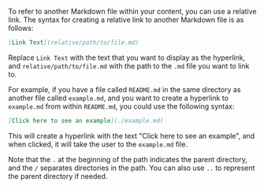 To refer to another Markdown file within your content, you can use a relative link. The syntax for creating a relative link to another Markdown file is as follows: 

```markdown
[Link Text](relative/path/to/file.md)
```

Replace `Link Text` with the text that you want to display as the hyperlink, and `relative/path/to/file.md` with the path to the `.md` file you want to link to.

For example, if you have a file called `README.md` in the same directory as another file called `example.md`, and you want to create a hyperlink to `example.md` from within `README.md`, you could use the following syntax:

```markdown
[Click here to see an example](./example.md)
```

This will create a hyperlink with the text "Click here to see an example", and when clicked, it will take the user to the `example.md` file.

Note that the `.` at the beginning of the path indicates the parent directory, and the `/` separates directories in the path. You can also use `..` to represent the parent directory if needed.